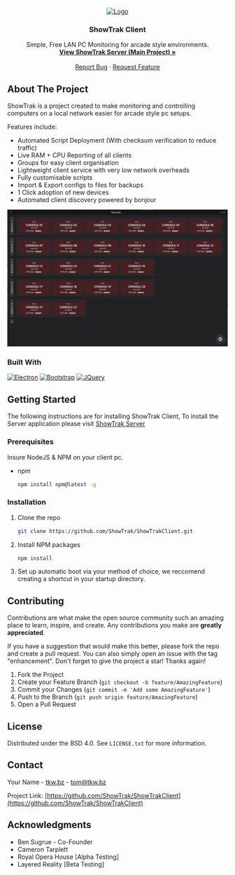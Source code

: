 
<br />
<div align="center">

<a href="https://github.com/ShowTrak/ShowTrakClient">
    <img src="https://tkw.bz/img/ShowTrak.png" alt="Logo" width="120" height="120">
</a>

<h3 align="center">ShowTrak Client</h3>
  <p align="center">
    Simple, Free LAN PC Monitoring for arcade style environments.
    <br />
    <a href="https://github.com/ShowTrak/ShowTrakServer"><strong>View ShowTrak Server (Main Project) »</strong></a>
    <br />
    <br />
    <a href="https://github.com/ShowTrak/ShowTrakClient/issues/new?labels=bug&template=bug-report---.md">Report Bug</a>
    &middot;
    <a href="https://github.com/ShowTrak/ShowTrakClient/issues/new?labels=enhancement&template=feature-request---.md">Request Feature</a>
  </p>
</div>

<!-- ABOUT THE PROJECT -->
## About The Project

ShowTrak is a project created to make monitoring and controlling computers on a local network easier for arcade style pc setups.

Features include:
* Automated Script Deployment (With checksum verification to reduce traffic)
* Live RAM + CPU Reporting of all clients
* Groups for easy client organisation
* Lightweight client service with very low network overheads
* Fully customisable scripts
* Import & Export configs to files for backups
* 1 Click adoption of new devices
* Automated client discovery powered by bonjour

[![ShowTrak Screen Shot][showtrak-screenshot]](https://example.com)

### Built With
[![Electron][Electronjs.org]][Electron-url]
[![Bootstrap][Bootstrap.com]][Bootstrap-url]
[![JQuery][JQuery.com]][JQuery-url]

<!-- GETTING STARTED -->
## Getting Started

The following instructions are for installing ShowTrak Client, To install the Server application please visit [ShowTrak Server](https://github.com/ShowTrak/ShowTrakServer)
### Prerequisites

Insure NodeJS & NPM on your client pc.
* npm
  ```sh
  npm install npm@latest -g
  ```

### Installation
1. Clone the repo
   ```sh
   git clone https://github.com/ShowTrak/ShowTrakClient.git
   ```
2. Install NPM packages
   ```sh
   npm install
   ```
3. Set up automatic boot via your method of choice, we reccomend creating a shortcut in your startup directory.

<!-- CONTRIBUTING -->
## Contributing

Contributions are what make the open source community such an amazing place to learn, inspire, and create. Any contributions you make are **greatly appreciated**.

If you have a suggestion that would make this better, please fork the repo and create a pull request. You can also simply open an issue with the tag "enhancement".
Don't forget to give the project a star! Thanks again!

1. Fork the Project
2. Create your Feature Branch (`git checkout -b feature/AmazingFeature`)
3. Commit your Changes (`git commit -m 'Add some AmazingFeature'`)
4. Push to the Branch (`git push origin feature/AmazingFeature`)
5. Open a Pull Request

<!-- LICENSE -->
## License

Distributed under the BSD 4.0. See `LICENSE.txt` for more information.

<!-- CONTACT -->
## Contact

Your Name - [tkw.bz](https://tkw.bz) - tom@tkw.bz

Project Link: [https://github.com/ShowTrak/ShowTrakClient](https://github.com/ShowTrak/ShowTrakClient)

<!-- ACKNOWLEDGMENTS -->
## Acknowledgments
* Ben Sugrue - Co-Founder
* Cameron Tarplett
* Royal Opera House [Alpha Testing]
* Layered Reality [Beta Testing]

<!-- MARKDOWN LINKS & IMAGES -->
<!-- https://www.markdownguide.org/basic-syntax/#reference-style-links -->

[linkedin-url]: https://www.linkedin.com/in/thomas-kirkman-wood-aa0242190/
[showtrak-logo]: images/icon.png
[showtrak-screenshot]: images/screenshot-1.png
[Electronjs.org]: https://img.shields.io/badge/Electron-563D7C?style=for-the-badge&logo=electron&logoColor=white
[Electron-url]: https://www.electronjs.org/
[Bootstrap.com]: https://img.shields.io/badge/Bootstrap-563D7C?style=for-the-badge&logo=bootstrap&logoColor=white
[Bootstrap-url]: https://getbootstrap.com
[JQuery.com]: https://img.shields.io/badge/jQuery-0769AD?style=for-the-badge&logo=jquery&logoColor=white
[JQuery-url]: https://jquery.com 
